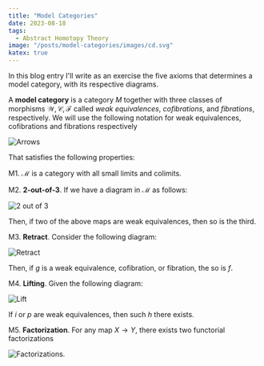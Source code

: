 ```yaml
---
title: "Model Categories"
date: 2023-08-18
tags:
  - Abstract Homotopy Theory
image: "/posts/model-categories/images/cd.svg"
katex: true
---
```

  In this blog entry I'll write as an exercise the five axioms that determines a model category, with its respective diagrams.


  A **model category** is a category $M$ together with three classes of morphisms $\mathcal{W}, \mathcal{C}, \mathcal{F}$ called *weak equivalences*, *cofibrations*, and *fibrations*, respectively. We will use the following notation for weak equivalences, cofibrations and fibrations respectively
  
![Arrows](/posts/model-categories/images/arrosMC.svg)

  That satisfies the following properties:

  M1. $\mathcal{M}$ is a category with all small limits and colimits.
  
  M2. **2-out-of-3**. If we have a diagram in $\mathcal{M}$ as follows:

![2 out of 3](/posts/model-categories/images/2o3.svg)

  Then, if two of the above maps are weak equivalences, then so is the third.

  M3. **Retract**. Consider the following diagram:

  ![Retract](/posts/model-categories/images/retract.svg)

  Then, if $g$ is a weak equivalence, cofibration, or fibration, the so is $f$.

  M4. **Lifting**. Given the following diagram:

  ![Lift](/posts/model-categories/images/lift.svg)

  If $i$ or $p$ are weak equivalences, then such $h$ there exists.

  M5. **Factorization**. For any map $X \to Y$, there exists two functorial factorizations

  ![Factorizations](/posts/model-categories/images/factor.svg).